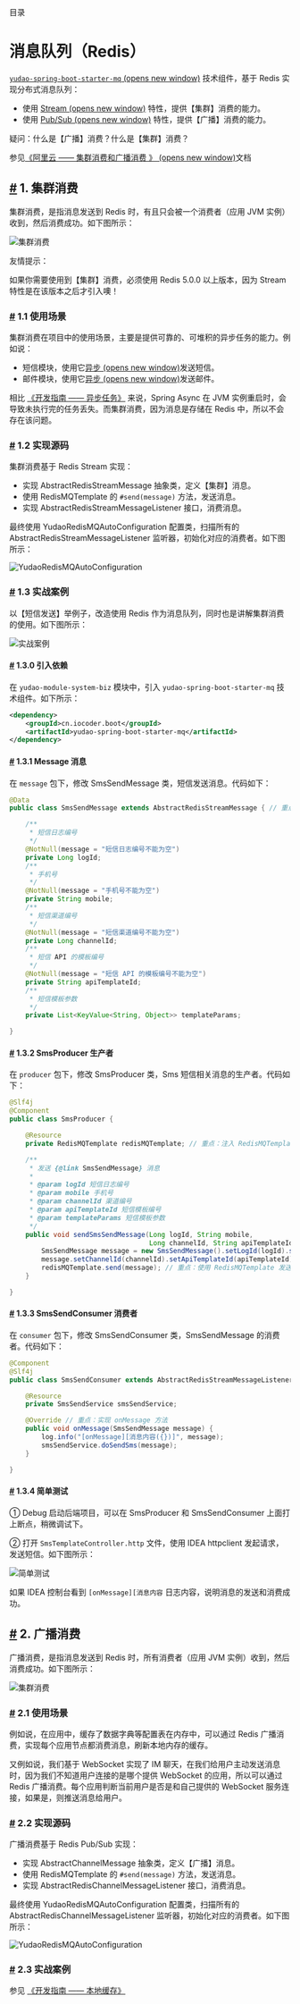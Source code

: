 目录

# 消息队列（Redis）

[`yudao-spring-boot-starter-mq` (opens new window)](https://github.com/YunaiV/ruoyi-vue-pro/blob/master/yudao-framework/yudao-spring-boot-starter-mq/) 技术组件，基于 Redis 实现分布式消息队列：

*   使用 [Stream (opens new window)](http://www.redis.cn/topics/streams-intro.html) 特性，提供【集群】消费的能力。
*   使用 [Pub/Sub (opens new window)](http://www.redis.cn/topics/pubsub.html) 特性，提供【广播】消费的能力。

疑问：什么是【广播】消费？什么是【集群】消费？

参见[《阿里云 —— 集群消费和广播消费 》 (opens new window)](https://help.aliyun.com/zh/apsaramq-for-rocketmq/cloud-message-queue-rocketmq-4-x-series/developer-reference/clustering-consumption-and-broadcasting-consumption)文档

## [#](#_1-集群消费) 1. 集群消费

集群消费，是指消息发送到 Redis 时，有且只会被一个消费者（应用 JVM 实例）收到，然后消费成功。如下图所示：

![集群消费](./static/集群消费.png)

友情提示：

如果你需要使用到【集群】消费，必须使用 Redis 5.0.0 以上版本，因为 Stream 特性是在该版本之后才引入噢！

### [#](#_1-1-使用场景) 1.1 使用场景

集群消费在项目中的使用场景，主要是提供可靠的、可堆积的异步任务的能力。例如说：

*   短信模块，使用它[异步 (opens new window)](https://github.com/YunaiV/ruoyi-vue-pro/blob/master/yudao-module-system/yudao-module-system-biz/src/main/java/cn/iocoder/yudao/module/system/mq/consumer/sms/SmsSendConsumer.java)发送短信。
*   邮件模块，使用它[异步 (opens new window)](https://github.com/YunaiV/ruoyi-vue-pro/blob/master/yudao-module-system/yudao-module-system-biz/src/main/java/cn/iocoder/yudao/module/system/mq/consumer/mail/MailSendConsumer.java)发送邮件。

相比 [《开发指南 —— 异步任务》](/async-task) 来说，Spring Async 在 JVM 实例重启时，会导致未执行完的任务丢失。而集群消费，因为消息是存储在 Redis 中，所以不会存在该问题。

### [#](#_1-2-实现源码) 1.2 实现源码

集群消费基于 Redis Stream 实现：

*   实现 AbstractRedisStreamMessage 抽象类，定义【集群】消息。
*   使用 RedisMQTemplate 的 `#send(message)` 方法，发送消息。
*   实现 AbstractRedisStreamMessageListener 接口，消费消息。

最终使用 YudaoRedisMQAutoConfiguration 配置类，扫描所有的 AbstractRedisStreamMessageListener 监听器，初始化对应的消费者。如下图所示：

![YudaoRedisMQAutoConfiguration](./static/YudaoRedisMQAutoConfiguration.png)

### [#](#_1-3-实战案例) 1.3 实战案例

以【短信发送】举例子，改造使用 Redis 作为消息队列，同时也是讲解集群消费的使用。如下图所示：

![实战案例](./static/集群消费-案例.png)

#### [#](#_1-3-0-引入依赖) 1.3.0 引入依赖

在 `yudao-module-system-biz` 模块中，引入 `yudao-spring-boot-starter-mq` 技术组件。如下所示：

```xml
<dependency>
    <groupId>cn.iocoder.boot</groupId>
    <artifactId>yudao-spring-boot-starter-mq</artifactId>
</dependency>

```

#### [#](#_1-3-1-message-消息) 1.3.1 Message 消息

在 `message` 包下，修改 SmsSendMessage 类，短信发送消息。代码如下：

```java
@Data
public class SmsSendMessage extends AbstractRedisStreamMessage { // 重点：需要继承 AbstractRedisStreamMessage 类

    /**
     * 短信日志编号
     */
    @NotNull(message = "短信日志编号不能为空")
    private Long logId;
    /**
     * 手机号
     */
    @NotNull(message = "手机号不能为空")
    private String mobile;
    /**
     * 短信渠道编号
     */
    @NotNull(message = "短信渠道编号不能为空")
    private Long channelId;
    /**
     * 短信 API 的模板编号
     */
    @NotNull(message = "短信 API 的模板编号不能为空")
    private String apiTemplateId;
    /**
     * 短信模板参数
     */
    private List<KeyValue<String, Object>> templateParams;

}

```

#### [#](#_1-3-2-smsproducer-生产者) 1.3.2 SmsProducer 生产者

在 `producer` 包下，修改 SmsProducer 类，Sms 短信相关消息的生产者。代码如下：

```java
@Slf4j
@Component
public class SmsProducer {

    @Resource
    private RedisMQTemplate redisMQTemplate; // 重点：注入 RedisMQTemplate 对象

    /**
     * 发送 {@link SmsSendMessage} 消息
     *
     * @param logId 短信日志编号
     * @param mobile 手机号
     * @param channelId 渠道编号
     * @param apiTemplateId 短信模板编号
     * @param templateParams 短信模板参数
     */
    public void sendSmsSendMessage(Long logId, String mobile,
                                   Long channelId, String apiTemplateId, List<KeyValue<String, Object>> templateParams) {
        SmsSendMessage message = new SmsSendMessage().setLogId(logId).setMobile(mobile);
        message.setChannelId(channelId).setApiTemplateId(apiTemplateId).setTemplateParams(templateParams);
        redisMQTemplate.send(message); // 重点：使用 RedisMQTemplate 发送消息
    }

}

```

#### [#](#_1-3-3-smssendconsumer-消费者) 1.3.3 SmsSendConsumer 消费者

在 `consumer` 包下，修改 SmsSendConsumer 类，SmsSendMessage 的消费者。代码如下：

```java
@Component
@Slf4j
public class SmsSendConsumer extends AbstractRedisStreamMessageListener<SmsSendMessage> { // 重点：继承 AbstractRedisStreamMessageListener 类，并填写对应的 Message 类

    @Resource
    private SmsSendService smsSendService;

    @Override // 重点：实现 onMessage 方法
    public void onMessage(SmsSendMessage message) {
        log.info("[onMessage][消息内容({})]", message);
        smsSendService.doSendSms(message);
    }

}

```

#### [#](#_1-3-4-简单测试) 1.3.4 简单测试

① Debug 启动后端项目，可以在 SmsProducer 和 SmsSendConsumer 上面打上断点，稍微调试下。

② 打开 `SmsTemplateController.http` 文件，使用 IDEA httpclient 发起请求，发送短信。如下图所示：

![简单测试](./static/简单测试.png)

如果 IDEA 控制台看到 `[onMessage][消息内容` 日志内容，说明消息的发送和消费成功。

## [#](#_2-广播消费) 2. 广播消费

广播消费，是指消息发送到 Redis 时，所有消费者（应用 JVM 实例）收到，然后消费成功。如下图所示：

![集群消费](./static/广播消费.png)

### [#](#_2-1-使用场景) 2.1 使用场景

例如说，在应用中，缓存了数据字典等配置表在内存中，可以通过 Redis 广播消费，实现每个应用节点都消费消息，刷新本地内存的缓存。

又例如说，我们基于 WebSocket 实现了 IM 聊天，在我们给用户主动发送消息时，因为我们不知道用户连接的是哪个提供 WebSocket 的应用，所以可以通过 Redis 广播消费。每个应用判断当前用户是否是和自己提供的 WebSocket 服务连接，如果是，则推送消息给用户。

### [#](#_2-2-实现源码) 2.2 实现源码

广播消费基于 Redis Pub/Sub 实现：

*   实现 AbstractChannelMessage 抽象类，定义【广播】消息。
*   使用 RedisMQTemplate 的 `#send(message)` 方法，发送消息。
*   实现 AbstractRedisChannelMessageListener 接口，消费消息。

最终使用 YudaoRedisMQAutoConfiguration 配置类，扫描所有的 AbstractRedisChannelMessageListener 监听器，初始化对应的消费者。如下图所示：

![YudaoRedisMQAutoConfiguration](./static/YudaoRedisMQAutoConfiguration-02.png)

### [#](#_2-3-实战案例) 2.3 实战案例

参见 [《开发指南 —— 本地缓存》](/local-cache)